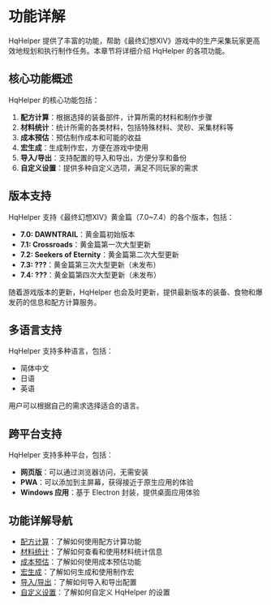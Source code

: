 # 功能详解

HqHelper 提供了丰富的功能，帮助《最终幻想XIV》游戏中的生产采集玩家更高效地规划和执行制作任务。本章节将详细介绍 HqHelper 的各项功能。

## 核心功能概述

HqHelper 的核心功能包括：

1. **配方计算**：根据选择的装备部件，计算所需的材料和制作步骤
2. **材料统计**：统计所需的各类材料，包括特殊材料、灵砂、采集材料等
3. **成本预估**：预估制作成本和可能的收益
4. **宏生成**：生成制作宏，方便在游戏中使用
5. **导入/导出**：支持配置的导入和导出，方便分享和备份
6. **自定义设置**：提供多种自定义选项，满足不同玩家的需求

## 版本支持

HqHelper 支持《最终幻想XIV》黄金篇（7.0~7.4）的各个版本，包括：

- **7.0: DAWNTRAIL**：黄金篇初始版本
- **7.1: Crossroads**：黄金篇第一次大型更新
- **7.2: Seekers of Eternity**：黄金篇第二次大型更新
- **7.3: ???**：黄金篇第三次大型更新（未发布）
- **7.4: ???**：黄金篇第四次大型更新（未发布）

随着游戏版本的更新，HqHelper 也会及时更新，提供最新版本的装备、食物和爆发药的信息和配方计算服务。

## 多语言支持

HqHelper 支持多种语言，包括：

- 简体中文
- 日语
- 英语

用户可以根据自己的需求选择适合的语言。

## 跨平台支持

HqHelper 支持多种平台，包括：

- **网页版**：可以通过浏览器访问，无需安装
- **PWA**：可以添加到主屏幕，获得接近于原生应用的体验
- **Windows 应用**：基于 Electron 封装，提供桌面应用体验

## 功能详解导航

- [配方计算](./recipe-calculation.md)：了解如何使用配方计算功能
- [材料统计](./material-statistics.md)：了解如何查看和使用材料统计信息
- [成本预估](./cost-estimation.md)：了解如何使用成本预估功能
- [宏生成](./macro-generation.md)：了解如何生成和使用制作宏
- [导入/导出](./import-export.md)：了解如何导入和导出配置
- [自定义设置](./custom-settings.md)：了解如何自定义 HqHelper 的设置

